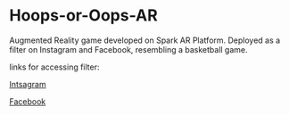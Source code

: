 # Hoops-or-Oops-AR

Augmented Reality game developed on Spark AR Platform. Deployed as a filter on Instagram and Facebook, resembling a basketball game.


links for accessing filter:

[Intsagram](https://www.instagram.com/ar/873739833293055/)

[Facebook](https://www.facebook.com/fbcameraeffects/tryit/873739833293055/)
